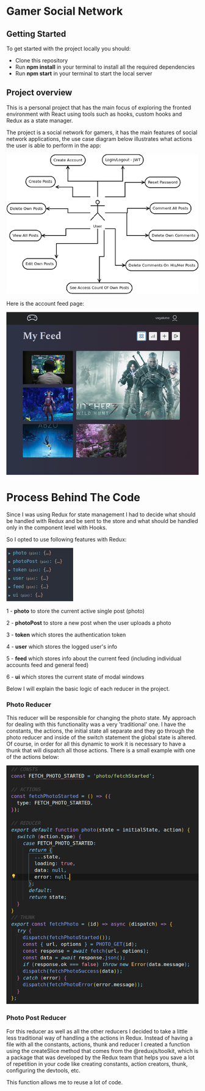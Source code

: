 # Gamer Social Network

## Getting Started

To get started with the project locally you should:

- Clone this repository
- Run **npm install** in your terminal to install all the required dependencies
- Run **npm start**  in your terminal to start the local server



## Project overview

This is a personal project that has the main focus of exploring the fronted environment with React using tools such as hooks, custom hooks and Redux as a state manager. 

The project is a social network for gamers, it has the main features of social network applications, the use case diagram below illustrates what actions the user is able to perform in the app:   

  



![use case diagram](./usecase.png)

  

Here is the account feed page:  

![account page feed](./account-feed.png)

  

# Process Behind The Code

Since I was using Redux for state management I had to decide what should be handled with Redux and be sent to the store and what should be handled only in the component level with Hooks. 

So I opted to use following features with Redux:  

![redux state](./redux-state.png)

1 - **photo** to store the current active single post (photo)

2 - **photoPost** to store a new post when the user uploads a photo

3 - **token** which stores the authentication token 

4 - **user** which stores the logged user's info

5 - **feed** which stores info about the current feed (including individual accounts feed and general feed)

6 - **ui** which stores the current state of modal windows

Below I will explain the basic logic of each reducer in the project.  

### Photo Reducer

This reducer will be responsible for changing the photo state. My approach for dealing with this functionality was a very 'traditional' one. I have the constants, the actions, the initial state all separate and they go through the photo reducer and inside of the switch statement the global state is altered. Of course, in order for all this dynamic to work it is necessary to have a thunk that will dispatch all those actions. There is a small example with one of the actions below:  

![photo reducer](./photo-reducer.png)

### Photo Post Reducer  

For this reducer as well as all the other reducers I decided to take a little less traditional way of handling a the actions in Redux. Instead of having a file with all the constants, actions, thunk and reducer I created a function using the createSlice method that comes from the @reduxjs/toolkit, which is a package that was developed by the Redux team that helps you save a lot of repetition in your code like creating constants, action creators, thunk, configuring the devtools, etc. 

This function allows me to reuse a lot of code. 

